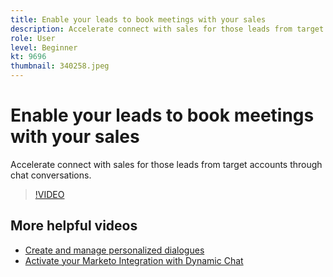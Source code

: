 ```yaml
---
title: Enable your leads to book meetings with your sales
description: Accelerate connect with sales for those leads from target accounts through chat conversations.
role: User
level: Beginner
kt: 9696
thumbnail: 340258.jpeg
---
```


# Enable your leads to book meetings with your sales

Accelerate connect with sales for those leads from target accounts through chat conversations.

>[!VIDEO](https://video.tv.adobe.com/v/340258/?quality=12&learn=on)

## More helpful videos

* [Create and manage personalized dialogues](tutorials/dialogue-management.md)
* [Activate your Marketo Integration with Dynamic Chat](tutorials/marketo-integration.md)
